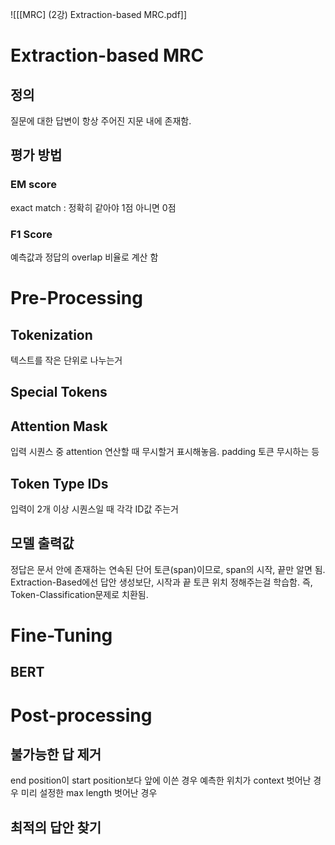 ![[[MRC] (2강) Extraction-based MRC.pdf]]

# Extraction-based MRC
## 정의
질문에 대한 답변이 항상 주어진 지문 내에 존재함.

## 평가 방법

### EM score
exact match : 정확히 같아야 1점 아니면 0점
### F1 Score
예측값과 정답의 overlap 비율로 계산 함


# Pre-Processing
## Tokenization
텍스트를 작은 단위로 나누는거

## Special Tokens

## Attention Mask
입력 시퀀스 중 attention 연산할 때 무시할거 표시해놓음. padding 토큰 무시하는 등

## Token Type IDs
입력이 2개 이상 시퀀스일 때 각각 ID값 주는거

## 모델 출력값
정답은 문서 안에 존재하는 연속된 단어 토큰(span)이므로, span의 시작, 끝만 알면 됨.
Extraction-Based에선 답안 생성보단, 시작과 끝 토큰 위치 정해주는걸 학습함. 즉, Token-Classification문제로 치환됨.

# Fine-Tuning

## BERT

# Post-processing

## 불가능한 답 제거
end position이 start position보다 앞에 이쓴 경우
예측한 위치가 context 벗어난 경우
미리 설정한 max length 벗어난 경우

## 최적의 답안 찾기

